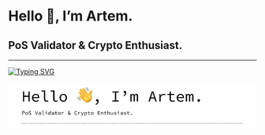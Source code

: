 # Hello 👋, I’m Artem.
## PoS Validator & Crypto Enthusiast.
-----------------------------------------------------------------------
[![Typing SVG](https://readme-typing-svg.herokuapp.com?color=%00000000&lines=Computer+science+student)](https://git.io/typing-svg)

![header](https://raw.githubusercontent.com/nodeLogs/nodeLogs/main/header.png)
